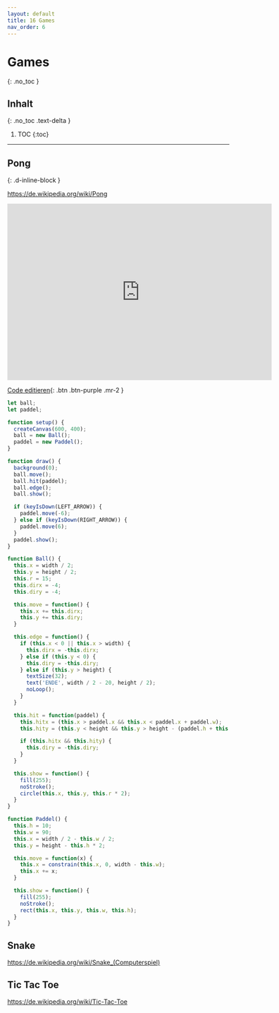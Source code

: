 ```yaml
---
layout: default
title: 16 Games
nav_order: 6
---
```


# Games
{: .no_toc }

## Inhalt
{: .no_toc .text-delta }

1. TOC
{:toc}

---

## Pong
{: .d-inline-block }

https://de.wikipedia.org/wiki/Pong

<iframe style="width: 600px; height: 400px; overflow: hidden;"  scrolling="no" frameborder="0" src="https://editor.p5js.org/tinoschroeter/embed/6b9puby6S"></iframe>

[Code editieren](https://editor.p5js.org/tinoschroeter/sketches/6b9puby6S){: .btn .btn-purple .mr-2 }

```javascript
let ball;
let paddel;

function setup() {
  createCanvas(600, 400);
  ball = new Ball();
  paddel = new Paddel();
}

function draw() {
  background(0);
  ball.move();
  ball.hit(paddel);
  ball.edge();
  ball.show();

  if (keyIsDown(LEFT_ARROW)) {
    paddel.move(-6);
  } else if (keyIsDown(RIGHT_ARROW)) {
    paddel.move(6);
  }
  paddel.show();
}

function Ball() {
  this.x = width / 2;
  this.y = height / 2;
  this.r = 15;
  this.dirx = -4;
  this.diry = -4;

  this.move = function() {
    this.x += this.dirx;
    this.y += this.diry;
  }

  this.edge = function() {
    if (this.x < 0 || this.x > width) {
      this.dirx = -this.dirx;
    } else if (this.y < 0) {
      this.diry = -this.diry;
    } else if (this.y > height) {
      textSize(32);
      text('ENDE', width / 2 - 20, height / 2);
      noLoop();
    }
  }

  this.hit = function(paddel) {
    this.hitx = (this.x > paddel.x && this.x < paddel.x + paddel.w);
    this.hity = (this.y < height && this.y > height - (paddel.h + this.r));

    if (this.hitx && this.hity) {
      this.diry = -this.diry;
    }
  }

  this.show = function() {
    fill(255);
    noStroke();
    circle(this.x, this.y, this.r * 2);
  }
}

function Paddel() {
  this.h = 10;
  this.w = 90;
  this.x = width / 2 - this.w / 2;
  this.y = height - this.h * 2;

  this.move = function(x) {
    this.x = constrain(this.x, 0, width - this.w);
    this.x += x;
  }

  this.show = function() {
    fill(255);
    noStroke();
    rect(this.x, this.y, this.w, this.h);
  }
}

```

## Snake

https://de.wikipedia.org/wiki/Snake_(Computerspiel)

## Tic Tac Toe

https://de.wikipedia.org/wiki/Tic-Tac-Toe

